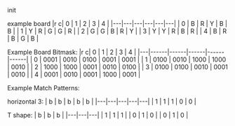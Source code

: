 init

example board
|r c| 0 | 1 | 2 | 3 | 4 |
|---|---|---|---|---|---|
| 0 | B | R | Y | B | B |
| 1 | Y | R | G | G | R |
| 2 | G | G | B | R | Y |
| 3 | Y | Y | R | B | R |
| 4 | B | R | B | G | B |

Example Board Bitmask:
|r c| 0    | 1    | 2    | 3    | 4    |
|---|------|------|------|------|------|
| 0 | 0001 | 0010 | 0100 | 0001 | 0001 |
| 1 | 0100 | 0010 | 1000 | 1000 | 0010 |
| 2 | 1000 | 1000 | 0001 | 0010 | 0100 |
| 3 | 0100 | 0100 | 0010 | 0001 | 0010 |
| 4 | 0001 | 0010 | 0001 | 1000 | 0001 |

Example Match Patterns:

horizontal 3:
| b | b | b | b | b |
|---|---|---|---|---|
| 1 | 1 | 1 | 0 | 0 |

T shape:
| b | b | b |
|---|---|---|
| 1 | 1 | 1 |
| 0 | 1 | 0 |
| 0 | 1 | 0 |
